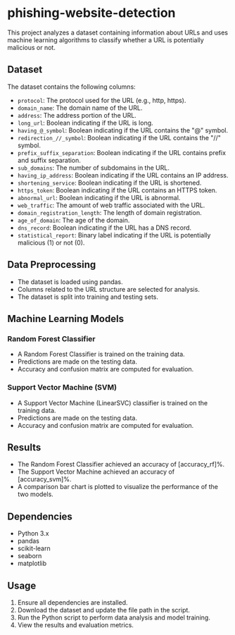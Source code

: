 # phishing-website-detection

This project analyzes a dataset containing information about URLs and uses machine learning algorithms to classify whether a URL is potentially malicious or not.

## Dataset

The dataset contains the following columns:

- `protocol`: The protocol used for the URL (e.g., http, https).
- `domain_name`: The domain name of the URL.
- `address`: The address portion of the URL.
- `long_url`: Boolean indicating if the URL is long.
- `having_@_symbol`: Boolean indicating if the URL contains the "@" symbol.
- `redirection_//_symbol`: Boolean indicating if the URL contains the "//" symbol.
- `prefix_suffix_separation`: Boolean indicating if the URL contains prefix and suffix separation.
- `sub_domains`: The number of subdomains in the URL.
- `having_ip_address`: Boolean indicating if the URL contains an IP address.
- `shortening_service`: Boolean indicating if the URL is shortened.
- `https_token`: Boolean indicating if the URL contains an HTTPS token.
- `abnormal_url`: Boolean indicating if the URL is abnormal.
- `web_traffic`: The amount of web traffic associated with the URL.
- `domain_registration_length`: The length of domain registration.
- `age_of_domain`: The age of the domain.
- `dns_record`: Boolean indicating if the URL has a DNS record.
- `statistical_report`: Binary label indicating if the URL is potentially malicious (1) or not (0).

## Data Preprocessing

- The dataset is loaded using pandas.
- Columns related to the URL structure are selected for analysis.
- The dataset is split into training and testing sets.

## Machine Learning Models

### Random Forest Classifier

- A Random Forest Classifier is trained on the training data.
- Predictions are made on the testing data.
- Accuracy and confusion matrix are computed for evaluation.

### Support Vector Machine (SVM)

- A Support Vector Machine (LinearSVC) classifier is trained on the training data.
- Predictions are made on the testing data.
- Accuracy and confusion matrix are computed for evaluation.

## Results

- The Random Forest Classifier achieved an accuracy of [accuracy_rf]%.
- The Support Vector Machine achieved an accuracy of [accuracy_svm]%.
- A comparison bar chart is plotted to visualize the performance of the two models.

## Dependencies

- Python 3.x
- pandas
- scikit-learn
- seaborn
- matplotlib

## Usage

1. Ensure all dependencies are installed.
2. Download the dataset and update the file path in the script.
3. Run the Python script to perform data analysis and model training.
4. View the results and evaluation metrics.
